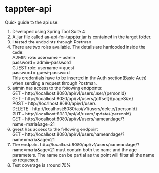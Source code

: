 # tappter-api
Quick guide to the api use:
1. Developed using Spring Tool Suite 4
2. A .jar file called an-api-for-tappter.jar is contained in the target folder.
3. I tested the endpoints through Postman
4. There are two roles available. The details are hardcoded inside the code:<br />
	ADMIN role: 	username = admin<br />
			password = admin-password<br />
	GUEST role:	username = guest<br />
			password = guest-password<br />
This credentials have to be inserted in the Auth section(Basic Auth) when sending a request through Postman.<br />
5. admin has access to the following endpoints:<br />
	GET - http://localhost:8080/api/v1/users/user/{personId}<br />
	GET - http://localhost:8080/api/v1/users/{offset}/{pageSize}<br />
	POST - http://localhost:8080/api/v1/users<br />
	DELETE - http://localhost:8080/api/v1/users/delete/{personId}<br />
	PUT - http://localhost:8080/api/v1/users/update/{personId}<br />
	GET - http://localhost:8080/api/v1/users/nameandage/?name=maria&age=21<br />
6. guest has access to the following endpoint<br />
	GET - http://localhost:8080/api/v1/users/nameandage/?name=maria&age=21<br />
7. The endpoint http://localhost:8080/api/v1/users/nameandage/?name=maria&age=21 must contain both the name and the age parameters. The name can be partial as the point will filter all the name as requested.
8. Test coverage is around 70%
